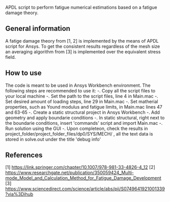APDL script to perform fatigue numerical estimations based on a fatigue damage theory.

## General information
A fatige damage theory from [1, 2] is implemented by the means of APDL script for Ansys. To get the consistent results regardless of the mesh size an averaging algorithm from [3] is implemented over the equivalent stress field.

## How to use
The code is meant to be used in Ansys Workbench environment.
The following steps are recommended to use it:
-. Copy all the script files to your local machine
-. Set the path to the script files, line 4 in Main.mac
-. Set desired amount of loading steps, line 29 in Main.mac
-. Set matherial properties, such as Yound modulus and fatigue limits, in Main.mac lines 47 and 63-65
-. Create a static structural project in Ansys Workbench
-. Add geometry and apply boundarie conditions
-. In static structural, right next to the boundarie conditions, insert 'commands' script and import Main.mac
-. Run solution using the GUI
-. Upon completeon, check the results in project_folder/project_folder_files/dp0/SYS/MECH/ , all the text data is stored in solve.out under the title 'debug info'

## References
[1] https://link.springer.com/chapter/10.1007/978-981-33-4826-4_12
[2] https://www.researchgate.net/publication/350059424_Multi-mode_Model_and_Calculation_Method_for_Fatigue_Damage_Development
[3] https://www.sciencedirect.com/science/article/abs/pii/S0749641921001339?via%3Dihub
